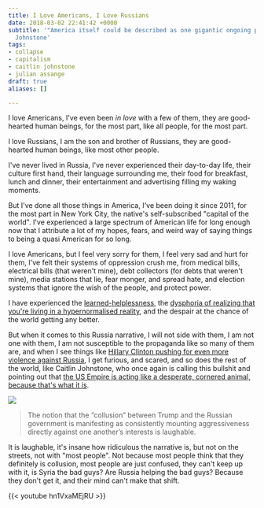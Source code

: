 ```yaml
---
title: I Love Americans, I Love Russians
date: 2018-03-02 22:41:42 +0000
subtitle: '"America itself could be described as one gigantic ongoing psyop" - Caitlin
  Johnstone'
tags:
- collapse
- capitalism
- caitlin johnstone
- julian assange
draft: true
aliases: []

---
```

I love Americans, I've even been _in love_ with a few of them, they are good-hearted human beings, for the most part, like all people, for the most part.

I love Russians, I am the son and brother of Russians, they are good-hearted human beings, like most other people.

I've never lived in Russia, I've never experienced their day-to-day life, their culture first hand, their language surrounding me, their food for breakfast, lunch and dinner, their entertainment and advertising filling my waking moments.

But I've done all those things in America, I've been doing it since 2011, for the most part in New York City, the native's self-subscribed "capital of the world". I've experienced a large spectrum of American life for long enough now that I attribute a lot of my hopes, fears, and weird way of saying things to being a quasi American for so long.

I love Americans, but I feel very sorry for them, I feel very sad and hurt for them, I've felt their systems of oppression crush me, from medical bills, electrical bills (that weren't mine), debt collectors (for debts that weren't mine), media stations that lie, fear monger, and spread hate, and election systems that ignore the wish of the people, and protect power.

I have experienced the [learned-helplessness](https://en.wikipedia.org/wiki/Learned_helplessness), the [dysphoria of realizing that you're living in a hypernormalised reality](https://dirkkelly.com/hypernormalisation/adam-curtis-chapo-traphouse-donald-trump/), and the despair at the chance of the world getting any better.

But when it comes to this Russia narrative, I will not side with them, I am not one with them, I am not susceptible to the propaganda like so many of them are, and when I see things like [Hillary Clinton pushing for even more violence against Russia](https://steemit.com/hillaryclinton/@caitlinjohnstone/hillary-demands-even-more-russia-escalations-from-trump-administration), I get furious, and scared, and so does the rest of the world, like Caitlin Johnstone, who once again is calling this bullshit and pointing out that [the US Empire is acting like a desperate, cornered animal, because that's what it is](https://caitlinjohnstone.com/2018/03/02/the-us-empire-is-acting-like-a-desperate-cornered-animal-because-thats-what-it-is/).

![](/uploads/2018/03/03/wtf-clinton.png)

> The notion that the “collusion” between Trump and the Russian government is manifesting as consistently mounting aggressiveness directly against one another’s interests is laughable.

It is laughable, it's insane how ridiculous the narrative is, but not on the streets, not with "most people". Not because most people think that they definitely is collusion, most people are just confused, they can't keep up with it, is Syria the bad guys? Are Russia helping the bad guys? Because they don't get it, and their mind can't make that shift.

{{< youtube hn1VxaMEjRU >}}